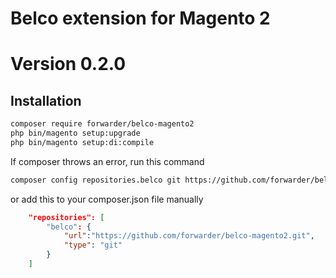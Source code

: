 # Belco extension for Magento 2

# Version 0.2.0

## Installation

```bash
composer require forwarder/belco-magento2
php bin/magento setup:upgrade
php bin/magento setup:di:compile
```

If composer throws an error, run this command
```bash
composer config repositories.belco git https://github.com/forwarder/belco-magento2.git
```

or add this to your composer.json file manually
```json
    "repositories": [
        "belco": {     
            "url":"https://github.com/forwarder/belco-magento2.git",
            "type": "git"
        }
    ]
```
